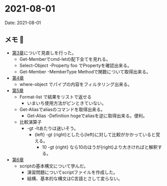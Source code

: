 # 2021-08-01
Date: 2021-08-01

## メモ 📝
* [第3章](https://docs.microsoft.com/ja-jp/powershell/scripting/learn/ps101/03-discovering-objects?view=powershell-7.1)について見直しを行った。
    * Get-Memberでcmd-letの配下全てを見れる。
    * Select-Object -Property foo でPropertyを確認出来る。
    * Get-Member -MemberType Methodで関数について取得出来る。
* [第4章](https://docs.microsoft.com/ja-jp/powershell/scripting/learn/ps101/04-pipelines?view=powershell-7.1#filtering-left)
    * where-object でパイプの内容をフィルタリング出来る。
* [第5章](https://docs.microsoft.com/ja-jp/powershell/scripting/learn/ps101/04-pipelines?view=powershell-7.1#filtering-left)
    * Format-list で結果をリストで返せる
        * いまいち使用方法がピンときていない。
    * Get-Aliasでaliasのコマンドを取得出来る。
        * Get-Alias -Definition hogeでaliasを逆に取得出来る。便利。
    * 比較演算子
        * -gt -ltあたりは迷いそう。
            * {left} -gt {right}としたら{left}に対して比較がかかっていると覚える。
                * 10 -gt {right} なら10のほうが{right}より大きければと解釈する。
* [第6章](https://docs.microsoft.com/ja-jp/powershell/scripting/learn/ps101/06-flow-control?view=powershell-7.1)
    * scriptの基本構文について学んだ。
        * 演習問題についてscriptファイルを作成した。
        * 結構、基本的な構文はC言語とさして変らない。
